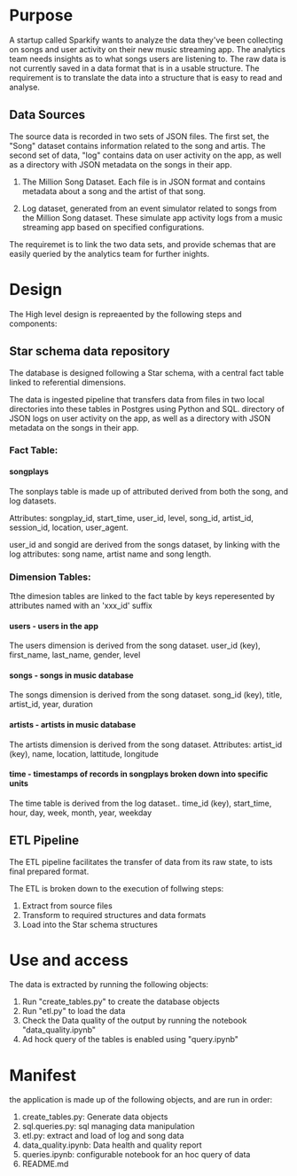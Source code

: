 # Purpose

A startup called Sparkify wants to analyze the data they've been collecting on songs and user activity on their new music streaming app. The analytics team needs insights as to what songs users are listening to. The raw data is not currently saved in a data format that is in a usable structure. The requirement is to translate the data into a structure that is easy to read and analyse. 

## Data Sources
The source data is recorded in two sets of JSON files. The first set, the "Song" dataset contains information related to the song and artis. The second set of data, "log" contains data on user activity on the app, as well as a directory with JSON metadata on the songs in their app.

1. The Million Song Dataset. Each file is in JSON format and contains metadata about a song and the artist of that song.

2. Log dataset, generated from an event simulator related to songs from the Million Song dataset. These simulate app activity logs from a music streaming app based on specified configurations.

The requiremet is to link the two data sets, and provide schemas that are easily queried by the analytics team for further inights.

# Design

The High level design is repreaented by the following steps and components:

## Star schema data repository
The database is designed following a Star schema, with a central fact table linked to referential dimensions.

The data is ingested pipeline that transfers data from files in two local directories into these tables in Postgres using Python and SQL.
directory of JSON logs on user activity on the app, as well as a directory with JSON metadata on the songs in their app.

### Fact Table:

#### songplays
The sonplays table is made up of attributed derived from both the song, and log datasets.

Attributes: songplay_id, start_time, user_id, level, song_id, artist_id, session_id, location, user_agent.

user_id and songid are derived from the songs dataset, by linking with the log attributes: song name, artist name and song length.

### Dimension Tables: 

Tthe dimesion tables are linked to the fact table by keys reperesented by attributes named with an 'xxx_id' suffix

#### users - users in the app
The users dimension is derived from the song dataset.
user_id (key), first_name, last_name, gender, level

#### songs - songs in music database
The songs dimension is derived from the song dataset.
song_id (key), title, artist_id, year, duration

#### artists - artists in music database
The artists dimension is derived from the song dataset.
Attributes: artist_id (key), name, location, lattitude, longitude

#### time - timestamps of records in songplays broken down into specific units
The time table is derived from the log dataset..
time_id (key), start_time, hour, day, week, month, year, weekday

## ETL Pipeline
The ETL pipeline facilitates the transfer of data from its raw state, to ists final prepared format. 

The ETL is broken down to the execution of follwing steps:
1. Extract from source files
2. Transform to required structures and data formats
3. Load into the Star schema structures

# Use and access

The data is extracted by running the following objects:

1. Run "create_tables.py" to create the database objects
2. Run "etl.py" to load the data
3. Check the Data quality of the output by running the notebook "data_quality.ipynb"
4. Ad hock query of the tables is enabled using "query.ipynb"

# Manifest
the application is made up of the following objects, and are run in order:

1. create_tables.py: Generate data objects
2. sql.queries.py: sql managing data manipulation
3. etl.py: extract and load of log and song data
4. data_quality.ipynb: Data health and quality report
5. queries.ipynb: configurable notebook for an hoc query of data
6. README.md